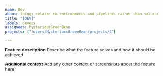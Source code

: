 ```yaml
---
name: Dev
about: Things related to environments and pipelines rather than solution itself
title: "[DEV]"
labels: devops
assignees: MysteriousGreenBean
projects: ["/users/MysteriousGreenBean/projects/4"]

---
```


**Feature description**
Describe what the feature solves and how it should be achieved

**Additional context**
Add any other context or screenshots about the feature here

